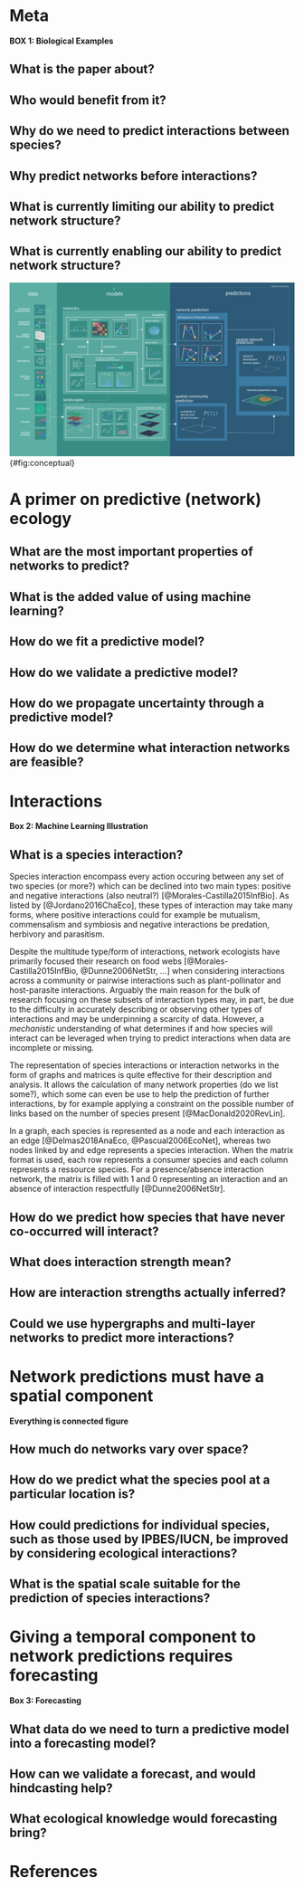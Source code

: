 # Meta

**BOX 1: Biological Examples**

## What is the paper about?

## Who would benefit from it?

## Why do we need to predict interactions between species?

## Why predict networks before interactions?

## What is currently limiting our ability to predict network structure?

## What is currently enabling our ability to predict network structure?

![TODO](figures/conceptual.png){#fig:conceptual}

# A primer on predictive (network) ecology

## What are the most important properties of networks to predict?

## What is the added value of using machine learning?

## How do we fit a predictive model?

## How do we validate a predictive model?

## How do we propagate uncertainty through a predictive model?

## How do we determine what interaction networks are feasible?

# Interactions

**Box 2: Machine Learning Illustration**

## What is a species interaction?

Species interaction encompass every action occuring between any set
of two species (or more?) which can be declined into two main types: 
positive and negative interactions (also neutral?) [@Morales-Castilla2015InfBio].
As listed by [@Jordano2016ChaEco], these types of interaction may take many
forms, where positive interactions could for example be mutualism, 
commensalism and symbiosis and negative interactions be predation, herbivory
and parasitism.

Despite the multitude type/form of interactions,
network ecologists have primarily focused their research on food webs 
[@Morales-Castilla2015InfBio, @Dunne2006NetStr, ...] when considering 
interactions across a community or pairwise interactions such as plant-pollinator
and host-parasite interactions. Arguably the main reason for the bulk of research 
focusing on these subsets of interaction types may, in part, be due to the difficulty
in accurately describing or observing other types of interactions and may be underpinning
a scarcity of data. However, a *mechanistic* understanding of what determines if
and how species will interact can be leveraged when trying to predict interactions 
when data are incomplete or missing.

The representation of species interactions or interaction networks in the
form of graphs and matrices is quite effective for their description and analysis.
It allows the calculation of many network properties (do we list some?), which
some can even be use to help the prediction of further interactions,
by for example applying a constraint on the possible number of links based on
the number of species present [@MacDonald2020RevLin].

In a graph, each species is represented as a node and each interaction as an edge
[@Delmas2018AnaEco, @Pascual2006EcoNet], whereas two nodes linked by
and edge represents a species interaction. When the matrix format is used,
each row represents a consumer species and each column represents a 
ressource species. For a presence/absence interaction network, the 
matrix is filled with 1 and 0 representing an interaction and an
absence of interaction respectfully [@Dunne2006NetStr]. 
 
## How do we predict how species that have never co-occurred will interact?

## What does interaction strength mean?

## How are interaction strengths actually inferred? 

## Could we use hypergraphs and multi-layer networks to predict more interactions? 

# Network predictions must have a spatial component

**Everything is connected figure**

## How much do networks vary over space?

## How do we predict what the species pool at a particular location is?

## How could predictions for individual species, such as those used by IPBES/IUCN, be improved by considering ecological interactions?

## What is the spatial scale suitable for the prediction of species interactions?

# Giving a temporal component to network predictions requires forecasting

**Box 3: Forecasting**

## What data do we need to turn a predictive model into a forecasting model?

## How can we validate a forecast, and would hindcasting help?

## What ecological knowledge would forecasting bring?

# References
